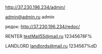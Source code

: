 

http://37.230.196.234/admin/

admin@admin.ru
admin

редок: http://37.230.196.234/redoc/


RENTER
testMail55@mail.ru
12345678F%


LANDLORD
landlords@mail.ru
1234567%dD